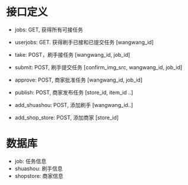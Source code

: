 # 接口定义

- jobs: GET, 获得所有可接任务

- userjobs: GET. 获得刷手已接和已提交任务   [wangwang_id]

- take: POST，刷手接任务  [wangwang_id, job_id]

- submit: POST, 刷手提交任务  [confirm_img_src, wangwang_id, job_id]

- approve: POST, 商家批准任务 [wangwang_id, job_id]

- publish: POST, 商家发布任务 [store_id, item_id ..]

- add_shuashou: POST, 添加刷手  [wangwang_id..]

- add_shop_store: POST, 添加商家    [store_id]

# 数据库
- job: 任务信息
- shuashou: 刷手信息
- shopstore: 商家信息